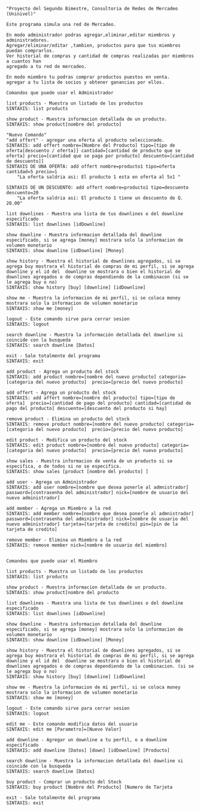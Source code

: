 	"Proyecto del Segundo Bimestre, Consultoria de Redes de Mercadeo (Uninivel)" 

	Este programa simula una red de Mercadeo.
	
	En modo administrador podras agregar,eliminar,editar miembros y administradores.
	Agregar/eliminar/editar ,tambien, productos para que tus miembros puedan comprarlos.
	Ver historial de compras y cantidad de compras realizadas por miembros a cuantos han
	agregado a tu red de mercadeo.
	
	En modo miembro tu podras comprar productos puestos en venta.
	agregar a tu lista de socios y obtener ganancias por ellos.
	
	Comandos que puede usar el Administrador
	
	list products - Muestra un listado de los productos
	SINTAXIS: list products
	
	show product - Muestra informacion detallada de un producto.
	SINTAXIS: show product[nombre del producto]
	
	"Nuevo Comando"
	"add offert" - agregar una oferta al producto seleccionado.
	SINTAXIS: add offert nombre=[Nombre del Producto] tipo=[tipo de oferta[descuento / oferta]] cantidad=[cantidad de producto que se oferta] precio=[cantidad que se paga por producto] descuento=[cantidad de descuento]]
	SINTAXIS DE UNA OFERTA: add offert nombre=producto1 tipo=oferta cantidad=5 precio=1
		"La oferta saldria asi: El producto 1 esta en oferta al 5x1 "
		
	SINTAXIS DE UN DESCUENTO: add offert nombre=producto1 tipo=descuento descuento=20
		"La oferta saldria asi: El producto 1 tiene un descuento de Q. 20.00"
	
	list downlines - Muestra una lista de tus downlines o del downline especificado
	SINTAXIS: list downlines [idDownline]
	
	show downline - Muestra informacion detallada del downline especificado, si se agrega [money] mostrara solo la informacion de volumen monetario
	SINTAXIS: show downline [idDownline] [Money]
	
	show history - Muestra el historial de downlines agregados, si se agrega buy mostrara el historial de compras de mi perfil, si se agrega downline y el id del  downline se mostrara o bien el historial de downlines agregados o de compras dependiendo de la combinacon (si se le agrega buy o no)
	SINTAXIS: show history [buy] [downline] [idDownline]
	
	show me - Muestra la informacion de mi perfil, si se coloca money mostrara solo la informacion de volumen monetario
	SINTAXIS: show me [money]
	
	logout - Este comando sirve para cerrar sesion
	SINTAXIS: logout
	
	search downline - Muestra la información detallada del downline si coincide con la busqueda
	SINTAXIS: search downline [Datos]
	
	exit - Sale totalmente del programa
	SINTAXIS: exit
	
	add product - Agrega un producto del stock
	SINTAXIS: add product nombre=[nombre del nuevo producto] categoria=[categoria del nuevo producto]  precio=[precio del nuevo producto]
	
	add offert - Agrega un producto del stock
	SINTAXIS: add affert nombre=[nombre del producto] tipo=[tipo de oferta]  precio=[cantidad de pago del producto] cantidad=[cantidad de pago del producto] descuento=[descuento del producto si hay]
	
	remove product - Elimina un producto del stock
	SINTAXIS: remove product nombre=[nombre del nuevo producto] categoria=[categoria del nuevo producto]  precio=[precio del nuevo producto]
	
	edit product - Modifica un producto del stock
	SINTAXIS: edit product nombre=[nombre del nuevo producto] categoria=[categoria del nuevo producto]  precio=[precio del nuevo producto]
	
	show sales - Muestra informacion de venta de un producto si se especifica, o de todos si no se especifica.
	SINTAXIS: show sales [product [nombre del producto] ]
	
	add user - Agrega un Administrador
	SINTAXIS: add user nombre=[nombre que desea ponerle al admnistrador] password=[contrasenha del administrador] nick=[nombre de usuario del nuevo administrador]
	
	add member - Agrega un Miembro a la red
	SINTAXIS: add member nombre=[nombre que desea ponerle al admnistrador] password=[contrasenha del administrador] nick=[nombre de usuario del nuevo administrador] tarjeta=[tarjeta de credito] pin=[pin de la tarjeta de credito]
	
	remove member - Elimina un Miembro a la red
	SINTAXIS: remove member nick=[nombre de usuario del miembro]
	
	
	Comandos que puede usar el Miembro
	
	list products - Muestra un listado de los productos
	SINTAXIS: list products
	
	show product - Muestra informacion detallada de un producto.
	SINTAXIS: show product[nombre del producto
	
	list downlines - Muestra una lista de tus downlines o del downline especificado
	SINTAXIS: list downlines [idDownline]
	
	show downline - Muestra informacion detallada del downline especificado, si se agrega [money] mostrara solo la informacion de volumen monetario
	SINTAXIS: show downline [idDownline] [Money]
	
	show history - Muestra el historial de downlines agregados, si se agrega buy mostrara el historial de compras de mi perfil, si se agrega downline y el id del  downline se mostrara o bien el historial de downlines agregados o de compras dependiendo de la combinacion. (si se le agrega buy o no)
	SINTAXIS: show history [buy] [downline] [idDownline]
	
	show me - Muestra la informacion de mi perfil, si se coloca money mostrara solo la informacion de volumen monetario
	SINTAXIS: show me [money]
	
	logout - Este comando sirve para cerrar sesion
	SINTAXIS: logout
	
	edit me - Este comando modifica datos del usuario
	SINTAXIS: edit me [Parametro]=[Nuevo Valor]
	
	add downline - Agregar un downline a tu perfil, o a downline especificado
	SINTAXIS: add downline [Datos] [down] [idDownline] [Producto]
	
	search downline - Muestra la informacion detallada del downline si coincide con la busqueda
	SINTAXIS: search downline [Datos]
	
	buy product - Comprar un producto del Stock
	SINTAXIS: buy product [Nombre del Producto] [Numero de Tarjeta
	
	exit - Sale totalmente del programa
	SINTAXIS: exit
	
	
	
	
	
	
	
	
	
	
	
	
	
